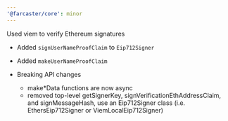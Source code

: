 ```yaml
---
'@farcaster/core': minor
---
```


Used viem to verify Ethereum signatures

- Added `signUserNameProofClaim` to `Eip712Signer`
- Added `makeUserNameProofClaim`

- Breaking API changes
  - make\*Data functions are now async
  - removed top-level getSignerKey, signVerificationEthAddressClaim, and signMessageHash, use an Eip712Signer class (i.e. EthersEip712Signer or ViemLocalEip712Signer)
